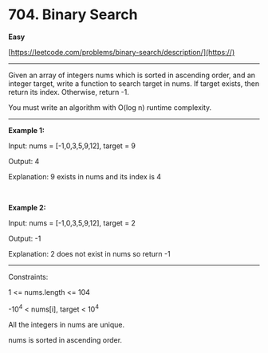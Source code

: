 # 704. Binary Search

**Easy**

[https://leetcode.com/problems/binary-search/description/](https://)

---

Given an array of integers nums which is sorted in ascending order, and an integer target, write a function to search target in nums. If target exists, then return its index. Otherwise, return -1.

You must write an algorithm with O(log n) runtime complexity.

--- 

**Example 1:**

Input: nums = [-1,0,3,5,9,12], target = 9

Output: 4

Explanation: 9 exists in nums and its index is 4

<br>

**Example 2:**

Input: nums = [-1,0,3,5,9,12], target = 2

Output: -1

Explanation: 2 does not exist in nums so return -1

---

Constraints:

1 <= nums.length <= 104

-10<sup>4</sup> < nums[i], target < 10<sup>4</sup>

All the integers in nums are unique.

nums is sorted in ascending order.